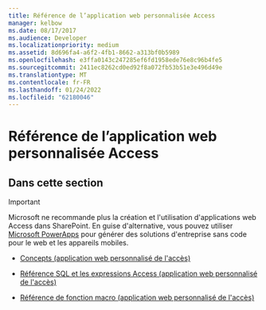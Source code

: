 ```yaml
---
title: Référence de l’application web personnalisée Access
manager: kelbow
ms.date: 08/17/2017
ms.audience: Developer
ms.localizationpriority: medium
ms.assetid: 8d696fa4-a6f2-4fb1-8662-a313bf0b5989
ms.openlocfilehash: e3ffa0143c247285ef6fd1958ede76e8c96b4fe5
ms.sourcegitcommit: 2411ec8262cd0ed92f8a072fb53b51e3e496d49e
ms.translationtype: MT
ms.contentlocale: fr-FR
ms.lasthandoff: 01/24/2022
ms.locfileid: "62180046"
---
```

# <a name="access-custom-web-app-reference"></a>Référence de l’application web personnalisée Access

## <a name="in-this-section"></a>Dans cette section

> [!IMPORTANT]
> Microsoft ne recommande plus la création et l'utilisation d'applications web Access dans SharePoint. En guise d'alternative, vous pouvez utiliser [Microsoft PowerApps](https://powerapps.microsoft.com/) pour générer des solutions d'entreprise sans code pour le web et les appareils mobiles. 
  
- [Concepts (application web personnalisé de l'accès)](concepts-access-custom-web-app.md)
    
- [Référence SQL et les expressions Access (application web personnalisé de l'accès)](access-sql-and-expressions-reference-access-custom-web-app.md)
    
- [Référence de fonction macro (application web personnalisé de l'accès)](macro-function-reference-access-custom-web-app.md)
    

